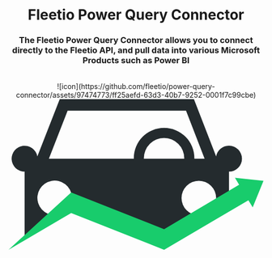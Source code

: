 <h1 align="center">Fleetio Power Query Connector</h1>

<h3 align="center">
The Fleetio Power Query Connector allows you to connect directly to the Fleetio API, and pull data into various Microsoft Products such as Power BI
</h3>

</br>

<div align="center">
    ![icon](https://github.com/fleetio/power-query-connector/assets/97474773/ff25aefd-63d3-40b7-9252-0001f7c99cbe)<svg xmlns="http://www.w3.org/2000/svg" viewBox="0 0 88.42 52.28"><title>fleetio-logo-mark-only</title><g id="Layer_2" data-name="Layer 2"><g id="Layer_1-2" data-name="Layer 1"><path d="M76.44,16.15A4.49,4.49,0,0,0,72,19.89L64.3,0H17.76L10,19.89a4.49,4.49,0,1,0-4.42,5.26V48l10.67-7.74h-.23a6,6,0,1,1,5.62-3.92l.11-.08L54,48.57l22.46-13V25.15a4.5,4.5,0,0,0,0-9Zm-33,4.5H14L20.5,4H61.56L68,20.65H64.45c0-.06,0-.12,0-.18a10.5,10.5,0,1,0-21,0C43.46,20.53,43.47,20.59,43.47,20.65Zm3.5,0c0-.06,0-.12,0-.18a7,7,0,0,1,14,0c0,.06,0,.12,0,.18ZM66,40.32a6,6,0,1,1,6-6A6,6,0,0,1,66,40.32Z" fill="#242b2e"/><polygon id="_Path_" data-name="&lt;Path&gt;" points="88.42 28.34 84.68 37.56 83.19 35.07 53.96 52.28 21.73 39.51 0 52.28 21.73 32.37 53.96 45.12 79.97 29.71 78.52 27.27 88.42 28.34" fill="#18cc6c"/></g></g></svg>

</div>

